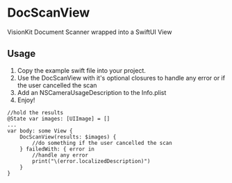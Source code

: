 # DocScanView
VisionKit Document Scanner wrapped into a SwiftUI View

## Usage
1. Copy the example swift file into your project.
2. Use the DocScanView with it's optional closures to handle any error or if the user cancelled the scan
3. Add an NSCameraUsageDescription to the Info.plist
4. Enjoy!

```
//hold the results
@State var images: [UIImage] = []
...
var body: some View {
    DocScanView(results: $images) {
        //do something if the user cancelled the scan
    } failedWith: { error in
        //handle any error
        print("\(error.localizedDescription)")
    }
}
```
